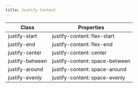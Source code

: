 ```yaml
---
title: Jsutify Content
---
```


| Class       | Properties               |
| ----------- | ------------------------ |
| justify-start | justify-content: flex-start |
| justify-end | justify-content: flex-end |
| justify-center | justify-content: center |
| justify-between | justify-content: space-between |
| justify-around | justify-content: space-around |
| justify-evenly | justify-content: space-evenly |